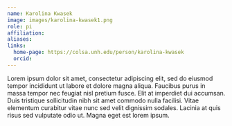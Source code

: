 ```yaml
---
name: Karolina Kwasek
image: images/karolina-kwasek1.png
role: pi
affiliation: 
aliases:
links:
  home-page: https://colsa.unh.edu/person/karolina-kwasek
  orcid: 
---
```


Lorem ipsum dolor sit amet, consectetur adipiscing elit, sed do eiusmod tempor incididunt ut labore et dolore magna aliqua.
Faucibus purus in massa tempor nec feugiat nisl pretium fusce.
Elit at imperdiet dui accumsan.
Duis tristique sollicitudin nibh sit amet commodo nulla facilisi.
Vitae elementum curabitur vitae nunc sed velit dignissim sodales.
Lacinia at quis risus sed vulputate odio ut.
Magna eget est lorem ipsum.
